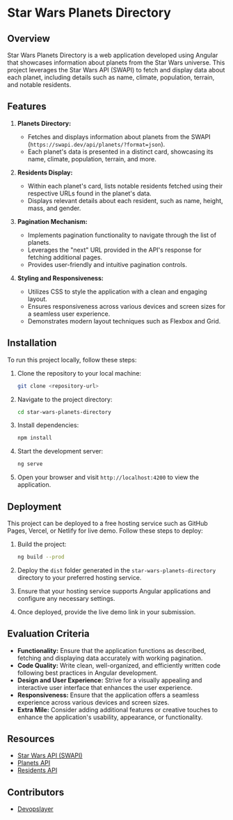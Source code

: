 # Star Wars Planets Directory

## Overview

Star Wars Planets Directory is a web application developed using Angular that showcases information about planets from the Star Wars universe. This project leverages the Star Wars API (SWAPI) to fetch and display data about each planet, including details such as name, climate, population, terrain, and notable residents.

## Features

1. **Planets Directory:**
    - Fetches and displays information about planets from the SWAPI (`https://swapi.dev/api/planets/?format=json`).
    - Each planet's data is presented in a distinct card, showcasing its name, climate, population, terrain, and more.

2. **Residents Display:**
    - Within each planet's card, lists notable residents fetched using their respective URLs found in the planet's data.
    - Displays relevant details about each resident, such as name, height, mass, and gender.

3. **Pagination Mechanism:**
    - Implements pagination functionality to navigate through the list of planets.
    - Leverages the "next" URL provided in the API's response for fetching additional pages.
    - Provides user-friendly and intuitive pagination controls.

4. **Styling and Responsiveness:**
    - Utilizes CSS to style the application with a clean and engaging layout.
    - Ensures responsiveness across various devices and screen sizes for a seamless user experience.
    - Demonstrates modern layout techniques such as Flexbox and Grid.

## Installation

To run this project locally, follow these steps:

1. Clone the repository to your local machine:

    ```bash
    git clone <repository-url>
    ```

2. Navigate to the project directory:

    ```bash
    cd star-wars-planets-directory
    ```

3. Install dependencies:

    ```bash
    npm install
    ```

4. Start the development server:

    ```bash
    ng serve
    ```

5. Open your browser and visit `http://localhost:4200` to view the application.

## Deployment

This project can be deployed to a free hosting service such as GitHub Pages, Vercel, or Netlify for live demo. Follow these steps to deploy:

1. Build the project:

    ```bash
    ng build --prod
    ```

2. Deploy the `dist` folder generated in the `star-wars-planets-directory` directory to your preferred hosting service.

3. Ensure that your hosting service supports Angular applications and configure any necessary settings.

4. Once deployed, provide the live demo link in your submission.

## Evaluation Criteria

- **Functionality:** Ensure that the application functions as described, fetching and displaying data accurately with working pagination.
- **Code Quality:** Write clean, well-organized, and efficiently written code following best practices in Angular development.
- **Design and User Experience:** Strive for a visually appealing and interactive user interface that enhances the user experience.
- **Responsiveness:** Ensure that the application offers a seamless experience across various devices and screen sizes.
- **Extra Mile:** Consider adding additional features or creative touches to enhance the application's usability, appearance, or functionality.

## Resources

- [Star Wars API (SWAPI)](https://swapi.dev/)
- [Planets API](https://swapi.dev/api/planets/?format=json)
- [Residents API](https://swapi.dev/api/people/)

## Contributors

- [Devopslayer](https://github.com/devopslayer)
